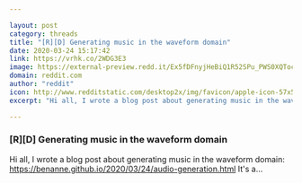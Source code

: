 ```yaml
---

layout: post
category: threads
title: "[R][D] Generating music in the waveform domain"
date: 2020-03-24 15:17:42
link: https://vrhk.co/2WDG3E3
image: https://external-preview.redd.it/Ex5fDFnyjHeBiQ1R52SPu_PWS0XQTocbmZr0eYEmTOA.jpg?width=1200&height=628.272251309&auto=webp&crop=1200:628.272251309,smart&s=6f3dec81ea4bb4ffef805e2059f3af7eef6a4e25
domain: reddit.com
author: "reddit"
icon: http://www.redditstatic.com/desktop2x/img/favicon/apple-icon-57x57.png
excerpt: "Hi all, I wrote a blog post about generating music in the waveform domain: <https://benanne.github.io/2020/03/24/audio-generation.html> It's a..."

---
```


### [R][D] Generating music in the waveform domain

Hi all, I wrote a blog post about generating music in the waveform domain: <https://benanne.github.io/2020/03/24/audio-generation.html> It's a...